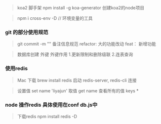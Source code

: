 > koa2 脚手架
> npm install -g koa-generator 创建koa2的node项目

> npm i cross-env -D  // 环境变量的工具
>
### git 的部分使用规范

> git commit -m "" 备注信息规范
  refactor: 大的功能改动
  feat： 新增功能

  > 数据库创建 外键
  > 外键作用
  > 1.更新限制和删除级联
  > 2.连表查询
  >

  ### 使用redis

 > Mac 下载 brew install redis
 > 启动 redis-server, redis-cli 连接

 >设置值 set name 'liyajun'
> 取值  get name
> 查看所有的值 keys *

### node 操作redis 具体使用在conf db.js中
> 下载redis npm install redis -D
